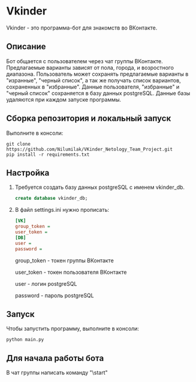 # Vkinder

Vkinder - это программа-бот для знакомств во ВКонтакте.

## Описание
Бот общается с пользователем через чат группы ВКонтакте. Предлагаемые варианты зависят от пола, города, и возростного диапазона. Пользователь может сохранять предлагаемые варианты в "изранные", "черный список", а так же получать список вариантов, сохраненных в "избранные". Данные пользователя, "избранные" и "черный список" сохраняется в базу данных postgreSQL. Данные базы удаляются при каждом запуске программы.

## Сборка репозитория и локальный запуск
Выполните в консоли:
```
git clone https://github.com/Nilumilak/VKinder_Netology_Team_Project.git
pip install -r requirements.txt
```
## Настройка

1. Требуется создать базу данных postgreSQL с именем vkinder_db.
    ```sql
    create database vkinder_db;
    ```

2. В файл settings.ini нужно прописать:
    ```ini
    [VK]
    group_token = 
    user_token = 
    [DB]
    user = 
    password = 
    ```
   group_token - токен группы ВКонтакте
   
   user_token - токен пользователя ВКонтакте
   
   user - логин postgreSQL
   
   password - пароль postgreSQL

## Запуск
Чтобы запустить программу, выполните в консоли:
```
python main.py
```

## Для начала работы бота
В чат группы написать команду "\start" 
